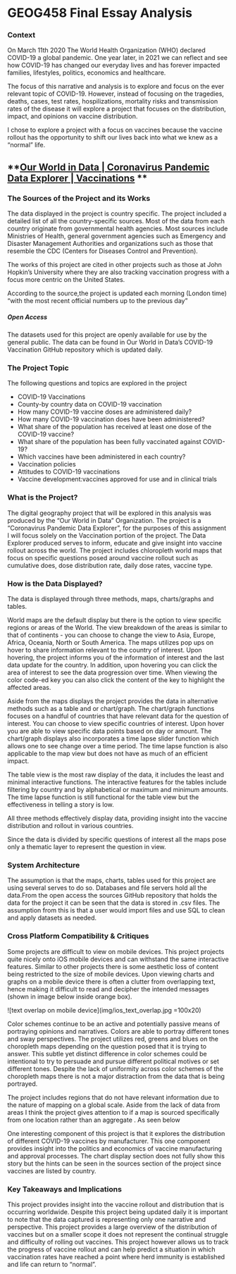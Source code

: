 # GEOG458 Final Essay Analysis

### **Context**

On March 11th 2020 The World Health Organization (WHO) declared COVID-19 a global pandemic. One year later, in 2021 we can reflect and see how COVID-19 has changed our everyday lives and has forever impacted families, lifestyles, politics, economics and healthcare.

The focus of this narrative and analysis is to explore and focus on the ever relevant topic of COVID-19. However, instead of focusing on the tragedies, deaths, cases, test rates, hospilizations, mortality risks and transmission rates of the disease it will explore a project that focuses on the distribution, impact, and opinions on vaccine distribution. 

I chose to explore a project with a focus on vaccines because the vaccine rollout has the opportunity to shift our lives back into what we knew as a “normal” life.

## **[Our World in Data | Coronavirus Pandemic Data Explorer | Vaccinations](https://ourworldindata.org/covid-vaccinations) **

### The Sources of the Project and its Works

The data displayed in the project is country specific. The project included a detailed list of all the country-specific sources. Most of the data from each country originate from governmental health agencies.  Most sources include Ministries of Health, general government agencies such as Emergency and Disaster Management Authorities and organizations such as those that resemble the CDC (Centers for Diseases Control and Prevention).

The works of this project are cited in other projects such as those at John Hopkin’s University where they are also tracking vaccination progress with a focus more centric on the United States.

According to the source,the project is updated each morning (London time) “with the most recent official numbers up to the previous day”

##### Open Access
The datasets used for this project are openly available for use by the general public. The data can be found in Our World in Data’s COVID-19 Vaccination GitHub repository which is updated daily.


### **The Project Topic** 

The following questions and topics are explored in the project 
- COVID-19 Vaccinations
- County-by country data on COVID-19 vaccination
- How many COVID-19 vaccine doses are administered daily?
- How many COVID-19 vaccination does have been administered?
- What share of the population has received at least one dose of the COVID-19 vaccine?
- What share of the population has been fully vaccinated against COVID-19?
- Which vaccines have been administered in each country?
- Vaccination policies
- Attitudes to COVID-19 vaccinations
- Vaccine development:vaccines approved for use and in clinical trials

### **What is the Project?**

The digital geography project that will be explored in this analysis was produced by the “Our World in Data” Organization. The project is a “Coronavirus Pandemic Data Explorer”, for the purposes of this assignment I will focus solely on the Vaccination portion of the project. The Data Explorer produced serves to inform, educate and give insight into vaccine rollout across the world. The project includes chloropleth world maps that focus on specific questions posed around vaccine rollout such as cumulative does, dose distribution rate, daily dose rates, vaccine type. 


### **How is the Data Displayed?**

The data is displayed through three methods, maps, charts/graphs and tables. 

World maps are the default display but there is the option to view specific regions or areas of the World. The view breakdown of the areas is similar to that of continents - you can choose to change the view to Asia, Europe, Africa, Oceania, North or South America.  The maps utilizes  pop ups on hover to share information relevant to the country of interest. Upon hovering, the project informs you of the information of interest and the last data update for the country. In addition, upon hovering you can click the area of interest to see the data progression over time. When viewing the color code-ed key you can also click the content of the key to highlight the affected areas.

Aside from the maps displays the project provides the data in alternative methods such as a table and or chart/graph. The chart/graph functions focuses on a handful of countries that have relevant data for the question of interest. You can choose to view specific countries of interest. Upon hover you are able to view specific data points based on day or amount. The chart/graph displays also incorporates a time lapse slider function which allows one to see change over a time period. The time lapse function is also applicable to the map view but does not have as much of an efficient impact. 

The table view is the most raw display of the data, it includes the least and minimal interactive functions. The interactive features for the tables include filtering by country and by alphabetical or maximum and minimum amounts. The time lapse function is still functional for the table view but the effectiveness in telling a story is low. 

All three methods effectively display data, providing insight into the vaccine distribution and rollout in various countries.

Since the data is divided by specific questions of interest all the maps pose only a thematic layer to represent the question in view. 


### **System Architecture**

The assumption is that the maps, charts, tables used for this project are using several serves to do so. Databases and file servers hold all the data.From the open access the sources GitHub repository that holds the data for the project it can be seen that the data is stored in .csv files. The assumption from this is that a user would import files and use SQL to clean and apply datasets as needed.


### **Cross Platform Compatibility & Critiques**

Some projects are difficult to view on mobile devices. This project projects quite nicely onto iOS mobile devices and can withstand the same interactive features. Similar to other projects there is some aesthetic loss of content being restricted to the size of mobile devices. Upon viewing charts and graphs on a mobile device there is often a clutter from overlapping text, hence making it difficult to read and decipher the intended messages (shown in image below inside orange box). 

![text overlap on mobile device](img/ios_text_overlap.jpg =100x20)

Color schemes continue to be an active and potentially passive means of portraying opinions and narratives. Colors are able to portray different tones and sway perspectives. The project utilizes red, greens and blues on the choropleth maps depending on the question posed that it is trying to answer. This subtle yet distinct difference in color schemes could be intentional to try to persuade and pursue different political motives or set different tones. Despite the lack of uniformity across color schemes of the choropleth maps there is not a major distraction from the data that is being portrayed. 

The project includes regions that do not have relevant information due to the nature of mapping on a global scale. Aside from the lack of data from areas I think the project gives attention to if a map is sourced specifically from one location rather than an aggregate . As seen below

One interesting component of this project is that it explores the distribution of different COVID-19 vaccines by manufacturer. This one component provides insight into the politics and economics of vaccine manufacturing and approval processes. The chart display section does not fully show this story but the hints can be seen in the sources section of the project since vaccines are listed by country.


### **Key Takeaways and Implications**

This project provides insight into the vaccine rollout and distribution that is occurring worldwide. Despite this project being updated daily it is important to note that the data captured is representing only one narrative and perspective. This project provides a large overview of the distribution of vaccines but on a smaller scope it does not represent the continual struggle and difficulty of rolling out vaccines. This project however allows us to track the progress of vaccine rollout and can help predict a situation in which vaccination rates have reached a point where herd immunity is established and life can return to “normal”.



